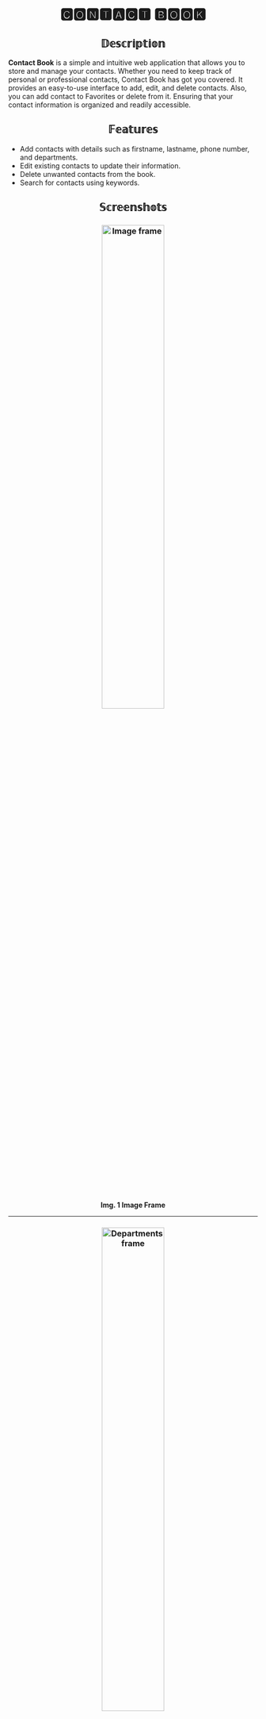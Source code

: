<h1 align="center">🅲🅾🅽🆃🅰🅲🆃 🅱🅾🅾🅺</h1>

<h2 align="center">𝔻𝕖𝕤𝕔𝕣𝕚𝕡𝕥𝕚𝕠𝕟</h2>
<p><b>Contact Book</b> is a simple and intuitive web application that allows you to store and manage your contacts. Whether you need to keep track of personal or professional contacts, Contact Book has got you covered. It provides an easy-to-use interface to add, edit, and delete contacts. Also, you can add contact to Favorites or delete from it. Ensuring that your contact information is organized and readily accessible.</p>

<h2 align="center">𝔽𝕖𝕒𝕥𝕦𝕣𝕖𝕤</h2>
<ul>
  <li>Add contacts with details such as firstname, lastname, phone number, and departments.</li>
  <li>Edit existing contacts to update their information.</li>
  <li>Delete unwanted contacts from the book.</li>
  <li>Search for contacts using keywords.</li>
</ul>

<h2 align="center">𝕊𝕔𝕣𝕖𝕖𝕟𝕤𝕙𝕠𝕥𝕤</h2>

<h3 align="center"><img src="https://github.com/Kalinka5/Contact_book/assets/106172806/ebc1fc41-0adc-486d-8c4d-59205e9d1cda" alt="Image frame" width="50%"></h3>
<p align="center"><b>Img. 1 Image Frame</b></p>
<hr>
<h3 align="center"><img src="https://github.com/Kalinka5/Contact_book/assets/106172806/83e4fa9a-3c4a-4f03-a978-d2cb1d6450ff" alt="Departments frame" width="50%"></h3>
<p align="center"><b>Img. 2 Departments Frame</b></p>
<hr>
<h3 align="center"><img src="https://github.com/Kalinka5/Contact_book/assets/106172806/21dea361-87da-40c4-9001-5acb586de5b9" alt="Favorites frame" width="50%"></h3>
<p align="center"><b>Img. 3 Favorites Frame</b></p>
<hr>
<h3 align="center"><img src="https://github.com/Kalinka5/Contact_book/assets/106172806/e81a2e09-8cf7-4836-ac20-41b282da299f" alt="Contacts frame" width="50%"></h3>
<p align="center"><b>Img. 4 Contacts Frame</b></p>

<h2 align="center">𝕀𝕟𝕤𝕥𝕒𝕝𝕝𝕒𝕥𝕚𝕠𝕟</h2>

<ol>
  <li>Clone the repository:<p><b>git clone https://github.com/Kalinka5/Contact_book.git</b></p></li>
  <li>Install the requirements:<p><b>pip install -e .</b></p></li>
  <li>Start the application:<p><b>python3 main.py</b></p></li>
</ol>

<h2 align="center">𝕌𝕤𝕒𝕘𝕖</h2>

<h3 align="center"><img src="https://github.com/Kalinka5/Contact_book/assets/106172806/16243cd1-cdf4-4e70-a9d4-7df53836c59e" alt="Add contact" width="50%"></h3>
<h3 align="center"><img src="https://github.com/Kalinka5/Contact_book/assets/106172806/0bfeaa35-af18-46e5-9f0d-d6311fa4b207" alt="Search" width="50%"></h3>
<h3 align="center"><img src="https://github.com/Kalinka5/Contact_book/assets/106172806/7c55b3f8-7b57-43b2-9db3-8f19ca7aca69" alt="Favorites" width="50%"></h3>
<h3 align="center"><img src="https://github.com/Kalinka5/Contact_book/assets/106172806/a7a4e6f6-c739-461f-a27d-65808eb8a9a8" alt="Departments" width="50%"></h3>

<h2 align="center">𝕋𝕖𝕔𝕙𝕟𝕠𝕝𝕠𝕘𝕚𝕖𝕤 𝕌𝕤𝕖𝕕</h2>

<ul>
  <li>Python</li>
  <li>Tkinter</li>
  <li>PostgreSQL</li>
  <li>HTML</li>
</ul>

<h2 align="center">ℂ𝕠𝕟𝕥𝕣𝕚𝕓𝕦𝕥𝕚𝕠𝕟</h2>

Contributions are welcome! If you have any suggestions, bug reports, or feature requests, please open an issue or submit a pull request.

<h2 align="center">𝕃𝕚𝕔𝕖𝕟𝕤𝕖</h2>

This project is licensed under the [MIT License](LICENSE).

